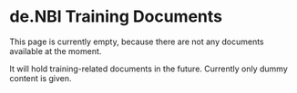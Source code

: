 # de.NBI Training Documents

This page is currently empty, because there are not any documents available at the moment.

It will hold training-related documents in the future. Currently only dummy content is given.

